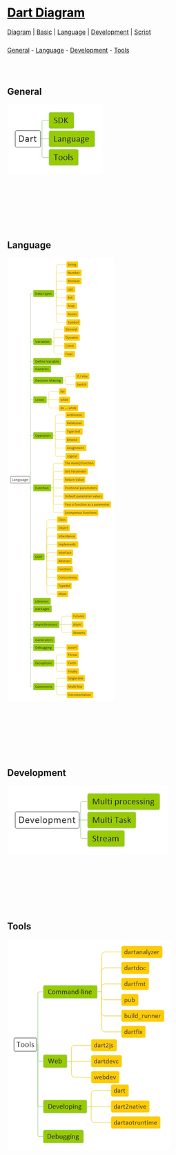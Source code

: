 <style>
.md0{margin-top: 150px;}
.md1{margin-top: 75px;}
.md2{margin-top: 50px;}
.md3{margin-top: 25px;}
.md4{margin-top: 5px;}
.tbl1 td#header{background-color: D1ECCF}
.tbl1 tr#header{background-color: D1ECCF}
</style>


# [<span style="color:black;">Dart Diagram</span>](Dart.md)
[Diagram](Dart-Diagram.md) | 
[Basic](Dart-Basic.md) | 
[Language](Dart-Language.md) | 
[Development](Dart-Development.md) | 
[Script](Dart-Script.md)


<div class="md3"></div>
<a href="#general">General</a> - 
<a href="#language">Language</a> -
<a href="#development">Development</a> -
<a href="#tools">Tools</a>





<div class="md1"></div>

## General

![](Diagram/Dart-General.jpeg)



<div class="md0"></div>

## Language

![](Diagram/Dart-Language.jpeg)




<div class="md0"></div>

## Development

![](Diagram/Dart-Development.jpeg)




<div class="md0"></div>

## Tools

![](Diagram/Dart-Tools.jpeg)


